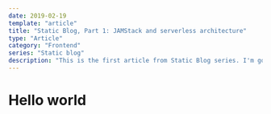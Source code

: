 ```yaml
---
date: 2019-02-19
template: "article"
title: "Static Blog, Part 1: JAMStack and serverless architecture"
type: "Article"
category: "Frontend"
series: "Static blog"
description: "This is the first article from Static Blog series. I'm going to explore JAMStack and serverless architecture."
---
```


# Hello world
